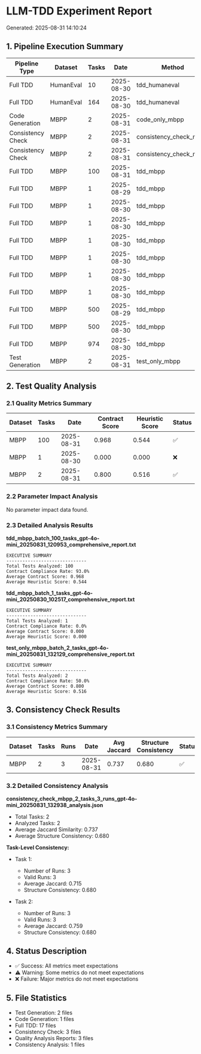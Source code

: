 # LLM-TDD Experiment Report
Generated: 2025-08-31 14:10:24

## 1. Pipeline Execution Summary

| Pipeline Type | Dataset | Tasks | Date | Method | Stage | Status |
|----------------|---------|-------|------|--------|-------|--------|
| Full TDD | HumanEval | 10 | 2025-08-30 | tdd_humaneval | N/A | ✅ |
| Full TDD | HumanEval | 164 | 2025-08-30 | tdd_humaneval | N/A | ✅ |
| Code Generation | MBPP | 2 | 2025-08-31 | code_only_mbpp | code_generation_only | ✅ |
| Consistency Check | MBPP | 2 | 2025-08-31 | consistency_check_mbpp | consistency_check | ❌ |
| Consistency Check | MBPP | 2 | 2025-08-31 | consistency_check_mbpp | consistency_check | ✅ |
| Full TDD | MBPP | 100 | 2025-08-31 | tdd_mbpp | N/A | ✅ |
| Full TDD | MBPP | 1 | 2025-08-29 | tdd_mbpp | N/A | ✅ |
| Full TDD | MBPP | 1 | 2025-08-30 | tdd_mbpp | N/A | ✅ |
| Full TDD | MBPP | 1 | 2025-08-30 | tdd_mbpp | N/A | ✅ |
| Full TDD | MBPP | 1 | 2025-08-30 | tdd_mbpp | N/A | ✅ |
| Full TDD | MBPP | 1 | 2025-08-30 | tdd_mbpp | N/A | ✅ |
| Full TDD | MBPP | 1 | 2025-08-30 | tdd_mbpp | N/A | ✅ |
| Full TDD | MBPP | 1 | 2025-08-30 | tdd_mbpp | N/A | ✅ |
| Full TDD | MBPP | 500 | 2025-08-29 | tdd_mbpp | N/A | ✅ |
| Full TDD | MBPP | 500 | 2025-08-30 | tdd_mbpp | N/A | ✅ |
| Full TDD | MBPP | 974 | 2025-08-30 | tdd_mbpp | N/A | ✅ |
| Test Generation | MBPP | 2 | 2025-08-31 | test_only_mbpp | test_generation_only | ✅ |

## 2. Test Quality Analysis

### 2.1 Quality Metrics Summary

| Dataset | Tasks | Date | Contract Score | Heuristic Score | Status |
|---------|-------|------|----------------|-----------------|--------|
| MBPP | 100 | 2025-08-31 | 0.968 | 0.544 | ✅ |
| MBPP | 1 | 2025-08-30 | 0.000 | 0.000 | ❌ |
| MBPP | 2 | 2025-08-31 | 0.800 | 0.516 | ✅ |

### 2.2 Parameter Impact Analysis

No parameter impact data found.

### 2.3 Detailed Analysis Results

**tdd_mbpp_batch_100_tasks_gpt-4o-mini_20250831_120953_comprehensive_report.txt**

```
EXECUTIVE SUMMARY
------------------------------
Total Tests Analyzed: 100
Contract Compliance Rate: 93.0%
Average Contract Score: 0.968
Average Heuristic Score: 0.544
```

**tdd_mbpp_batch_1_tasks_gpt-4o-mini_20250830_102517_comprehensive_report.txt**

```
EXECUTIVE SUMMARY
------------------------------
Total Tests Analyzed: 1
Contract Compliance Rate: 0.0%
Average Contract Score: 0.000
Average Heuristic Score: 0.000
```

**test_only_mbpp_batch_2_tasks_gpt-4o-mini_20250831_132129_comprehensive_report.txt**

```
EXECUTIVE SUMMARY
------------------------------
Total Tests Analyzed: 2
Contract Compliance Rate: 50.0%
Average Contract Score: 0.800
Average Heuristic Score: 0.516
```

## 3. Consistency Check Results

### 3.1 Consistency Metrics Summary

| Dataset | Tasks | Runs | Date | Avg Jaccard | Structure Consistency | Status |
|---------|-------|------|------|--------------|----------------------|--------|
| MBPP | 2 | 3 | 2025-08-31 | 0.737 | 0.680 | ✅ |

### 3.2 Detailed Consistency Analysis

**consistency_check_mbpp_2_tasks_3_runs_gpt-4o-mini_20250831_132938_analysis.json**

- Total Tasks: 2
- Analyzed Tasks: 2
- Average Jaccard Similarity: 0.737
- Average Structure Consistency: 0.680

**Task-Level Consistency:**

  - Task 1:
    - Number of Runs: 3
    - Valid Runs: 3
    - Average Jaccard: 0.715
    - Structure Consistency: 0.680

  - Task 2:
    - Number of Runs: 3
    - Valid Runs: 3
    - Average Jaccard: 0.759
    - Structure Consistency: 0.680

## 4. Status Description

- ✅ Success: All metrics meet expectations
- ⚠️ Warning: Some metrics do not meet expectations
- ❌ Failure: Major metrics do not meet expectations

## 5. File Statistics

- Test Generation: 2 files
- Code Generation: 1 files
- Full TDD: 17 files
- Consistency Check: 3 files
- Quality Analysis Reports: 3 files
- Consistency Analysis: 1 files
